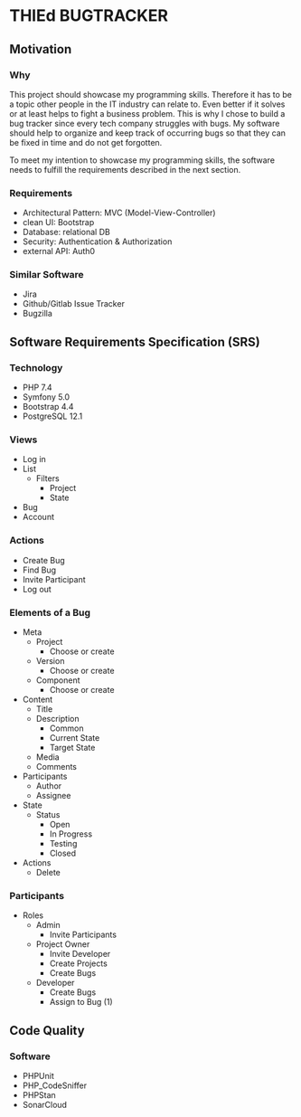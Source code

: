# THlEd BUGTRACKER

## Motivation

### Why

This project should showcase my programming skills.
Therefore it has to be a topic other people in the IT industry can relate to.
Even better if it solves or at least helps to fight a business problem.
This is why I chose to build a bug tracker since every tech company struggles with bugs.
My software should help to organize and keep track of occurring bugs so that they can be fixed in time and do not get forgotten.

To meet my intention to showcase my programming skills, the software needs to fulfill the requirements described in the next section.

### Requirements

- Architectural Pattern: MVC (Model-View-Controller)
- clean UI: Bootstrap
- Database: relational DB
- Security: Authentication & Authorization
- external API: Auth0

### Similar Software

- Jira
- Github/Gitlab Issue Tracker
- Bugzilla

## Software Requirements Specification (SRS)

### Technology

- PHP 7.4
- Symfony 5.0
- Bootstrap 4.4
- PostgreSQL 12.1

### Views

- Log in
- List
  - Filters
    - Project
    - State
- Bug
- Account

### Actions

- Create Bug
- Find Bug
- Invite Participant
- Log out

### Elements of a Bug

- Meta
  - Project
    - Choose or create
  - Version
    - Choose or create
  - Component
    - Choose or create
- Content
  - Title
  - Description
    - Common
    - Current State
    - Target State
  - Media
  - Comments
- Participants
  - Author
  - Assignee
- State
  - Status
    - Open
    - In Progress
    - Testing
    - Closed
- Actions
  - Delete

### Participants

- Roles
  - Admin
    - Invite Participants
  - Project Owner
    - Invite Developer
    - Create Projects
    - Create Bugs
  - Developer
    - Create Bugs
    - Assign to Bug (1)

## Code Quality

### Software

- PHPUnit
- PHP_CodeSniffer
- PHPStan
- SonarCloud
